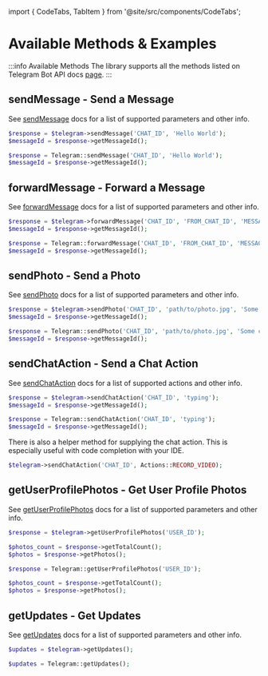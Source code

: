 import { CodeTabs, TabItem } from '@site/src/components/CodeTabs';

# Available Methods & Examples

:::info Available Methods
The library supports all the methods listed on Telegram Bot API docs [page](https://core.telegram.org/bots/api#available-methods).
:::

## sendMessage - Send a Message

See [sendMessage](https://core.telegram.org/bots/api#sendmessage) docs for a list of supported parameters and other info.

<CodeTabs>
<TabItem value="php">

```php
$response = $telegram->sendMessage('CHAT_ID', 'Hello World');
$messageId = $response->getMessageId();
```

</TabItem>
<TabItem value="laravel">

```php
$response = Telegram::sendMessage('CHAT_ID', 'Hello World');
$messageId = $response->getMessageId();
```

</TabItem>
</CodeTabs>

## forwardMessage - Forward a Message

See [forwardMessage](https://core.telegram.org/bots/api#forwardmessage) docs for a list of supported parameters and other info.

<CodeTabs>
<TabItem value="php">

```php
$response = $telegram->forwardMessage('CHAT_ID', 'FROM_CHAT_ID', 'MESSAGE_ID');
$messageId = $response->getMessageId();
```

</TabItem>
<TabItem value="laravel">

```php
$response = Telegram::forwardMessage('CHAT_ID', 'FROM_CHAT_ID', 'MESSAGE_ID');
$messageId = $response->getMessageId();
```

</TabItem>
</CodeTabs>

## sendPhoto - Send a Photo

See [sendPhoto](https://core.telegram.org/bots/api#sendphoto) docs for a list of supported parameters and other info.

<CodeTabs>
<TabItem value="php">

```php
$response = $telegram->sendPhoto('CHAT_ID', 'path/to/photo.jpg', 'Some caption');
$messageId = $response->getMessageId();
```

</TabItem>
<TabItem value="laravel">

```php
$response = Telegram::sendPhoto('CHAT_ID', 'path/to/photo.jpg', 'Some caption');
$messageId = $response->getMessageId();
```

</TabItem>
</CodeTabs>

## sendChatAction - Send a Chat Action

See [sendChatAction](https://core.telegram.org/bots/api#sendchataction) docs for a list of supported actions and other info.

<CodeTabs>
<TabItem value="php">

```php
$response = $telegram->sendChatAction('CHAT_ID', 'typing');
$messageId = $response->getMessageId();
```

</TabItem>
<TabItem value="laravel">

```php
$response = Telegram::sendChatAction('CHAT_ID', 'typing');
$messageId = $response->getMessageId();
```

</TabItem>
</CodeTabs>

There is also a helper method for supplying the chat action. This is especially useful with code completion with your IDE.

```php
$telegram->sendChatAction('CHAT_ID', Actions::RECORD_VIDEO);
```

## getUserProfilePhotos - Get User Profile Photos

See [getUserProfilePhotos](https://core.telegram.org/bots/api#getuserprofilephotos) docs for a list of supported parameters and other info.

<CodeTabs>
<TabItem value="php">

```php
$response = $telegram->getUserProfilePhotos('USER_ID');

$photos_count = $response->getTotalCount();
$photos = $response->getPhotos();
```

</TabItem>
<TabItem value="laravel">

```php
$response = Telegram::getUserProfilePhotos('USER_ID');

$photos_count = $response->getTotalCount();
$photos = $response->getPhotos();
```

</TabItem>
</CodeTabs>

## getUpdates - Get Updates

See [getUpdates](https://core.telegram.org/bots/api#getupdates) docs for a list of supported parameters and other info.

<CodeTabs>
<TabItem value="php">

```php
$updates = $telegram->getUpdates();
```

</TabItem>

<TabItem value="laravel">

```php
$updates = Telegram::getUpdates();
```

</TabItem>
</CodeTabs>
